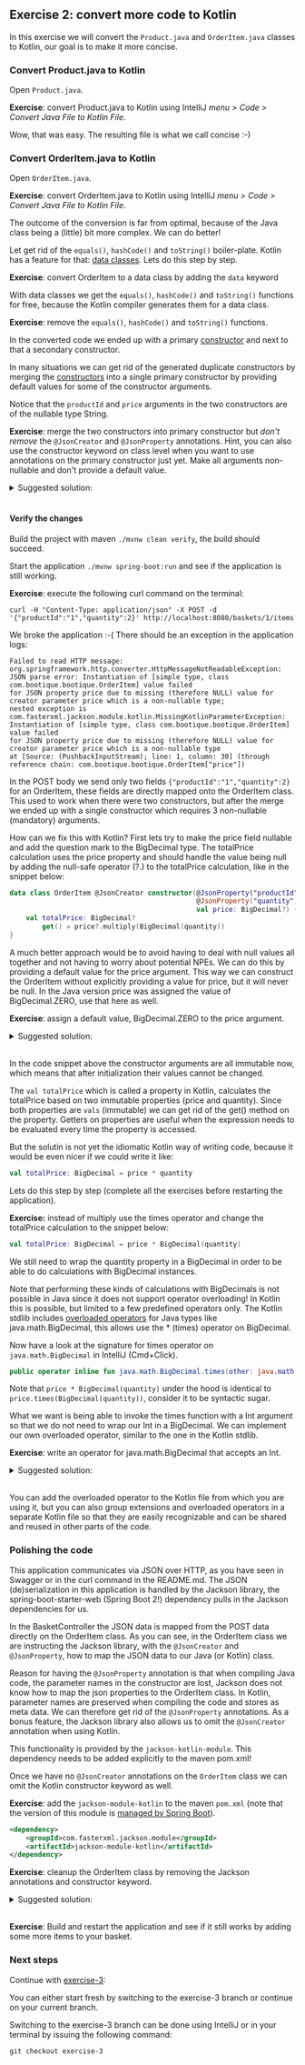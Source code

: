 ## Exercise 2: convert more code to Kotlin

In this exercise we will convert the `Product.java` and `OrderItem.java` classes to Kotlin, our goal is to make it more concise.

### Convert Product.java to Kotlin

Open `Product.java`.

**Exercise**: convert Product.java to Kotlin using IntelliJ _menu > Code > Convert Java File to Kotlin File_. 

Wow, that was easy. The resulting file is what we call concise :-)

### Convert OrderItem.java to Kotlin

Open `OrderItem.java`. 

**Exercise**: convert OrderItem.java to Kotlin using IntelliJ _menu > Code > Convert Java File to Kotlin File_. 

The outcome of the conversion is far from optimal, because of the Java class being a (little) bit more complex. We can do better! 

Let get rid of the `equals()`, `hashCode()` and `toString()` boiler-plate. Kotlin has a feature for that: [data classes](https://kotlinlang.org/docs/reference/data-classes.html). Lets do this step by step.

**Exercise**: convert OrderItem to a data class by adding the `data` keyword

With data classes we get the `equals()`, `hashCode()` and `toString()` functions for free, because the Kotlin compiler generates them for a data class.
 
**Exercise**: remove the `equals()`, `hashCode()` and `toString()` functions.

In the converted code we ended up with a primary [constructor](https://kotlinlang.org/docs/reference/classes.html#constructors) and next to that a secondary constructor.

In many situations we can get rid of the generated duplicate constructors by merging the [constructors](https://kotlinlang.org/docs/reference/classes.html#constructors) into a single primary constructor by providing default values for some of the constructor arguments.
 
Notice that the `productId` and `price` arguments in the two constructors are of the nullable type String.  
 
**Exercise**: merge the two constructors into primary constructor but *don't remove* the `@JsonCreator` and `@JsonProperty` annotations. Hint, you can also use the constructor keyword on class level when you want to use annotations on the primary constructor just yet. Make all arguments non-nullable and don't provide a default value.

<details>
  <summary>Suggested solution:</summary>
  
```kotlin
data class OrderItem @JsonCreator constructor(
    @JsonProperty("productId") val productId: String,
    @JsonProperty("quantity") val quantity: Int,
    val price: BigDecimal
) {

    val totalPrice: BigDecimal
        get() = price.multiply(BigDecimal(quantity))
}
```
</details>
<br>

#### Verify the changes

Build the project with maven `./mvnw clean verify`, the build should succeed.

Start the application `./mvnw spring-boot:run` and see if the application is still working. 

**Exercise**: execute the following curl command on the terminal:

```                                                                                                                                                                                                                                                                                                                                                            
curl -H "Content-Type: application/json" -X POST -d '{"productId":"1","quantity":2}' http://localhost:8080/baskets/1/items
```

We broke the application :-( There should be an exception in the application logs:

```
Failed to read HTTP message: org.springframework.http.converter.HttpMessageNotReadableException: 
JSON parse error: Instantiation of [simple type, class com.bootique.bootique.OrderItem] value failed 
for JSON property price due to missing (therefore NULL) value for creator parameter price which is a non-nullable type; 
nested exception is com.fasterxml.jackson.module.kotlin.MissingKotlinParameterException: 
Instantiation of [simple type, class com.bootique.bootique.OrderItem] value failed 
for JSON property price due to missing (therefore NULL) value for creator parameter price which is a non-nullable type
at [Source: (PushbackInputStream); line: 1, column: 30] (through reference chain: com.bootique.bootique.OrderItem["price"])
```

In the POST body we send only two fields `{"productId":"1","quantity":2}` for an OrderItem, these fields are directly mapped onto the OrderItem class. This used to work when there were two constructors, but after the merge we ended up with a single constructor which requires 3 non-nullable (mandatory) arguments. 

How can we fix this with Kotlin? First lets try to make the price field nullable and add the question mark to the BigDecimal type. The totalPrice calculation uses the price property and should handle the value being null by adding the null-safe operator (?.) to the totalPrice calculation, like in the snippet below:
  
```kotlin
data class OrderItem @JsonCreator constructor(@JsonProperty("productId") val productId: String, 
                                              @JsonProperty("quantity") val quantity: Int, 
                                              val price: BigDecimal?) {
    val totalPrice: BigDecimal?
        get() = price?.multiply(BigDecimal(quantity))
}
```

A much better approach would be to avoid having to deal with null values all together and not having to worry about potential NPEs. 
We can do this by providing a default value for the price argument. This way we can construct the OrderItem without explicitly providing a value for price, but it will never be null. In the Java version price was assigned the value of BigDecimal.ZERO, use that here as well. 

**Exercise**: assign a default value, BigDecimal.ZERO to the price argument.

<details>
  <summary>Suggested solution:</summary>
  
```kotlin
data class OrderItem @JsonCreator constructor(@JsonProperty("productId") val productId: String, 
                                              @JsonProperty("quantity") val quantity: Int, 
                                              val price: BigDecimal = BigDecimal.ZERO) {
    val totalPrice: BigDecimal
        get() = price.multiply(BigDecimal(quantity)) 
}
```
</details>
<br>

In the code snippet above the constructor arguments are all immutable now, which means that after initialization their values cannot be changed. 

The `val totalPrice` which is called a property in Kotlin, calculates the totalPrice based on two immutable properties (price and quantity). Since both properties are `vals` (immutable) we can get rid of the get() method on the property. Getters on properties are useful when the expression needs to be evaluated every time the property is accessed.  

But the solutin is not yet the idiomatic Kotlin way of writing code, because it would be even nicer if we could write it like:

```kotlin
val totalPrice: BigDecimal = price * quantity
```

Lets do this step by step (complete all the exercises before restarting the application).

**Exercise:** instead of multiply use the times operator and change the totalPrice calculation to the snippet below:

```kotlin
val totalPrice: BigDecimal = price * BigDecimal(quantity)
```

We still need to wrap the quantity property in a BigDecimal in order to be able to do calculations with BigDecimal instances.

Note that performing these kinds of calculations with BigDecimals is not possible in Java since it does not support operator overloading! In Kotlin this is possible, but limited to a few predefined operators only. The Kotlin stdlib includes [overloaded operators](https://kotlinlang.org/api/latest/jvm/stdlib/kotlin/java.math.-big-decimal/index.html) for Java types like java.math.BigDecimal, this allows use the * (times) operator on BigDecimal. 

Now have a look at the signature for times operator on `java.math.BigDecimal` in IntelliJ (Cmd+Click). 

```kotlin
public operator inline fun java.math.BigDecimal.times(other: java.math.BigDecimal): java.math.BigDecimal
```

Note that `price * BigDecimal(quantity)` under the hood is identical to `price.times(BigDecimal(quantity))`, consider it to be syntactic sugar. 

What we want is being able to invoke the times function with a Int argument so that we do not need to wrap our Int in a BigDecimal. We can implement our own overloaded operator, similar to the one in the Kotlin stdlib. 

**Exercise**: write an operator for java.math.BigDecimal that accepts an Int.

<details>
  <summary>Suggested solution:</summary>
  
```kotlin
operator fun BigDecimal.times(quantity: Int) = this.times(BigDecimal(quantity))
```
</details>
<br>

You can add the overloaded operator to the Kotlin file from which you are using it, but you can also group extensions and overloaded operators in a separate Kotlin file so that they are easily recognizable and can be shared and reused in other parts of the code.

### Polishing the code

This application communicates via JSON over HTTP, as you have seen in Swagger or in the curl command in the README.md. The JSON (de)serialization in this application is handled by the Jackson library, the spring-boot-starter-web (Spring Boot 2!) dependency pulls in the Jackson dependencies for us.

In the BasketController the JSON data is mapped from the POST data directly on the OrderItem class. As you can see, in the OrderItem class we are instructing the Jackson library, with the `@JsonCreator` and `@JsonProperty`, how to map the JSON data to our Java (or Kotlin) class. 

Reason for having the `@JsonProperty` annotation is that when compiling Java code, the parameter names in the constructor are lost, Jackson does not know how to map the json properties to the OrderItem class. In Kotlin, parameter names are preserved when compiling the code and stores as meta data. We can therefore get rid of the  `@JsonProperty` annotations. As a bonus feature, the Jackson library also allows us to omit the `@JsonCreator` annotation when using Kotlin. 

This functionality is provided by the `jackson-kotlin-module`. This dependency needs to be added explicitly to the maven pom.xml!

Once we have no `@JsonCreator` annotations on the `OrderItem` class we can omit the Kotlin constructor keyword as well.

**Exercise**: add the `jackson-module-kotlin` to the maven `pom.xml` (note that the version of this module is [managed by Spring Boot](https://docs.spring.io/spring-boot/docs/current/reference/html/appendix-dependency-versions.html)).

```xml
<dependency>
    <groupId>com.fasterxml.jackson.module</groupId>
    <artifactId>jackson-module-kotlin</artifactId>
</dependency>
```

**Exercise**: cleanup the OrderItem class by removing the Jackson annotations and constructor keyword.

<details>
  <summary>Suggested solution:</summary>

```kotlin
data class OrderItem(val productId: String, val quantity: Int, val price: BigDecimal = BigDecimal.ZERO) {
    val totalPrice = price * quantity
}
```
</details>

<br>

**Exercise**: Build and restart the application and see if it still works by adding some more items to your basket.

### Next steps

Continue with [exercise-3](exercise-3.md):

You can either start fresh by switching to the exercise-3 branch or continue on your current branch.

Switching to the exercise-3 branch can be done using IntelliJ or in your terminal by issuing the following command:

```
git checkout exercise-3
```
